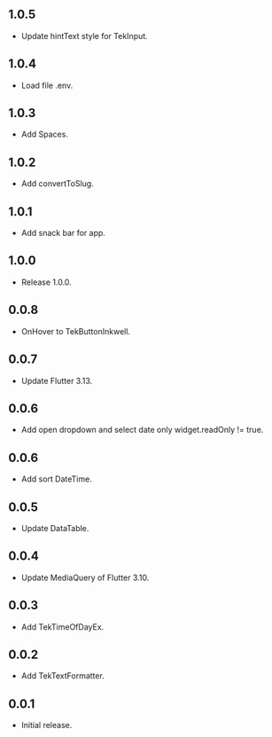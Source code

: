 ## 1.0.5
* Update hintText style for TekInput.
## 1.0.4
* Load file .env.
## 1.0.3
* Add Spaces.
## 1.0.2
* Add convertToSlug.
## 1.0.1
* Add snack bar for app.
## 1.0.0
* Release 1.0.0.
## 0.0.8
* OnHover to TekButtonInkwell.
## 0.0.7
* Update Flutter 3.13.
## 0.0.6
* Add open dropdown and select date only widget.readOnly != true.
## 0.0.6
* Add sort DateTime.
## 0.0.5
* Update DataTable.
## 0.0.4
* Update MediaQuery of Flutter 3.10.
## 0.0.3
* Add TekTimeOfDayEx.
## 0.0.2
* Add TekTextFormatter.
## 0.0.1
* Initial release.
